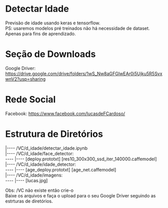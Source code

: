 # Detectar Idade
Previsão de idade usando keras e tensorflow.
<br>PS: usaremos modelos pré treinados não há necessidade de dataset.
<br>Apenas para fins de aprendizado.

# Seção de Downloads
Google Driver: https://drive.google.com/drive/folders/1wS_Nw8aGFGlwEAr0i5Ujku5R5SvxwnV2?usp=sharing

# Rede Social
Facebook: https://www.facebook.com/lucasdeFCardoso/

# Estrutura de Diretórios
|---- /VC/d_idade/detectar_idade.ipynb
<br>
|---- /VC/d_idade/face_detector:
<br>---- |---- [deploy.prototxt]  [res10_300x300_ssd_iter_140000.caffemodel]
<br>
|---- /VC/d_idade/idade_detector:
<br>---- |---- [age_deploy.prototxt]  [age_net.caffemodel]
<br>
|---- /VC/d_idade/imagens:
<br>---- |---- [lucas.jpg]

Obs: /VC  não existe então crie-o
<br>Baixe os arquivos e faça o upload para o seu Google Driver seguindo as estrturas de diretórios.
